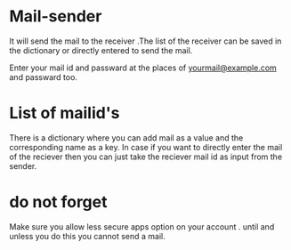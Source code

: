 # Mail-sender
It will send the mail to the receiver .The list of the receiver can be saved in the dictionary or directly entered to send the mail.


Enter your mail id and passward at the places of yourmail@example.com and passward too.


# List of mailid's
There is a dictionary where you can add mail as a value and the corresponding name as a key. In case if you want to directly enter the mail of the reciever then you can just take the reciever mail id as input from the sender.

# do not forget
Make sure you allow less secure apps option on your account . until and unless you do this you cannot send a mail.
